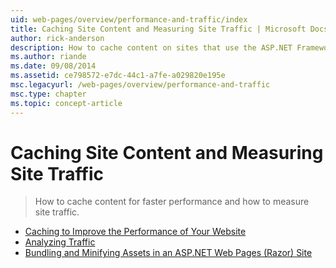 ```yaml
---
uid: web-pages/overview/performance-and-traffic/index
title: Caching Site Content and Measuring Site Traffic | Microsoft Docs
author: rick-anderson
description: How to cache content on sites that use the ASP.NET Framework for faster performance and how to measure site traffic.
ms.author: riande
ms.date: 09/08/2014
ms.assetid: ce798572-e7dc-44c1-a7fe-a029820e195e
msc.legacyurl: /web-pages/overview/performance-and-traffic
msc.type: chapter
ms.topic: concept-article
---
```

# Caching Site Content and Measuring Site Traffic

> How to cache content for faster performance and how to measure site traffic.

- [Caching to Improve the Performance of Your Website](15-caching-to-improve-the-performance-of-your-website.md)
- [Analyzing Traffic](14-analyzing-traffic.md)
- [Bundling and Minifying Assets in an ASP.NET Web Pages (Razor) Site](bundling-and-minifying-assets-in-an-aspnet-web-pages-razor-site.md)
